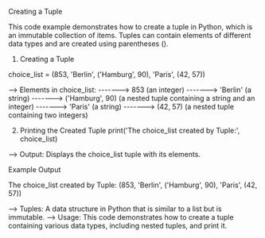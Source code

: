 Creating a Tuple

This code example demonstrates how to create a tuple in Python, which is an immutable collection of items. Tuples can contain elements of different data types and are created using parentheses ().

01. Creating a Tuple

choice_list = (853, 'Berlin', ('Hamburg', 90), 'Paris', (42, 57))

--> Elements in choice_list:
-------> 853 (an integer)
-------> 'Berlin' (a string)
-------> ('Hamburg', 90) (a nested tuple containing a string and an integer)
-------> 'Paris' (a string)
-------> (42, 57) (a nested tuple containing two integers)

02. Printing the Created Tuple
print('The choice_list created by Tuple:', choice_list)

--> Output: Displays the choice_list tuple with its elements.

Example Output

The choice_list created by Tuple: (853, 'Berlin', ('Hamburg', 90), 'Paris', (42, 57))

--> Tuples: A data structure in Python that is similar to a list but is immutable.
--> Usage: This code demonstrates how to create a tuple containing various data types, including nested tuples, and print it.






